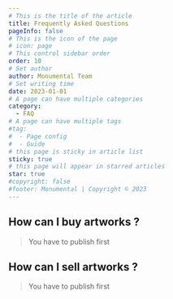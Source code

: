 ```yaml
---
# This is the title of the article
title: Frequently Asked Questions
pageInfo: false
# This is the icon of the page
# icon: page
# This control sidebar order
order: 10
# Set author
author: Monumental Team
# Set writing time
date: 2023-01-01
# A page can have multiple categories
category:
  - FAQ
# A page can have multiple tags
#tag:
#  - Page config
#  - Guide
# this page is sticky in article list
sticky: true
# this page will appear in starred articles
star: true
#copyright: false
#footer: Monumental | Copyright © 2023
---
```


## How can I buy artworks ?

> You have to publish first

## How can I sell artworks ?

> You have to publish first
